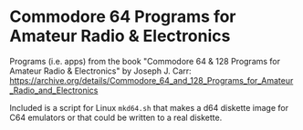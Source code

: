 # Commodore 64 Programs for Amateur Radio &amp; Electronics
Programs (i.e. apps) from the book "Commodore 64 & 128 Programs for Amateur Radio & Electronics" by Joseph J. Carr:
https://archive.org/details/Commodore_64_and_128_Programs_for_Amateur_Radio_and_Electronics

Included is a script for Linux `mkd64.sh` that makes a d64 diskette image for C64 emulators or that could be written to a real diskette.
